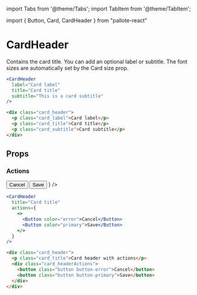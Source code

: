 ---
---
import Tabs from '@theme/Tabs';
import TabItem from '@theme/TabItem';

import { Button, Card, CardHeader } from "pallote-react"

# CardHeader

Contains the card title. You can add an optional label or subtitle. The font sizes are automatically set by the Card size prop.

<div class="docs_block">
  <Card transparent>
    <CardHeader
      label="Card label"
      title="Card title"
      subtitle="This is a card subtitle"
    />
  </Card>
</div>

<Tabs groupId="package" queryString>
  <TabItem value="react" label="React">

```jsx
<CardHeader
  label="Card label"
  title="Card title"
  subtitle="This is a card subtitle"
/>
```
  </TabItem>
  <TabItem value="css" label="CSS">

```html
<div class="card_header">
  <p class="card_label">Card label</p>
  <p class="card_title">Card title</p>
  <p class="card_subtitle">Card subtitle</p>
</div>
```
  </TabItem>
</Tabs>

## Props

### Actions

<div class="docs_block">
  <Card>
    <CardHeader
      title="Card header with actions"
      actions={
        <>
          <Button color="error">Cancel</Button>
          <Button color="primary">Save</Button>
        </>
      }
    />
  </Card>
</div>

<Tabs groupId="package" queryString>
   <TabItem value="react" label="React">
  
```jsx
<CardHeader
  title="Card title"
  actions={
    <>
      <Button color="error">Cancel</Button>
      <Button color="primary">Save</Button>
    </>
  }
/>
```
  </TabItem>
  <TabItem value="css" label="CSS">

```html
<div class="card_header">
  <p class="card_title">Card header with actions</p>
  <div class="card_headerActions">
    <button class="button button-error">Cancel</button>
    <button class="button button-primary">Save</button>
  </div>
</div>
```
  </TabItem>
</Tabs>
